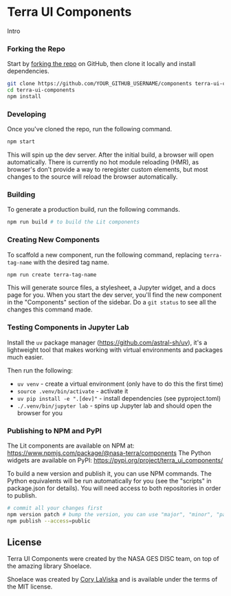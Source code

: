 # Terra UI Components

Intro

### Forking the Repo

Start by [forking the repo](https://github.com/gesdisc/components/fork) on GitHub, then clone it locally and install dependencies.

```bash
git clone https://github.com/YOUR_GITHUB_USERNAME/components terra-ui-components
cd terra-ui-components
npm install
```

### Developing

Once you've cloned the repo, run the following command.

```bash
npm start
```

This will spin up the dev server. After the initial build, a browser will open automatically. There is currently no hot module reloading (HMR), as browser's don't provide a way to reregister custom elements, but most changes to the source will reload the browser automatically.

### Building

To generate a production build, run the following commands.

```bash
npm run build # to build the Lit components
```

### Creating New Components

To scaffold a new component, run the following command, replacing `terra-tag-name` with the desired tag name.

```bash
npm run create terra-tag-name
```

This will generate source files, a stylesheet, a Jupyter widget, and a docs page for you. When you start the dev server, you'll find the new component in the "Components" section of the sidebar. Do a `git status` to see all the changes this command made.

### Testing Components in Jupyter Lab

Install the `uv` package manager (https://github.com/astral-sh/uv), it's a lightweight tool that makes working with virtual environments and packages much easier.

Then run the following:

-   `uv venv` - create a virtual environment (only have to do this the first time)
-   `source .venv/bin/activate` - activate it
-   `uv pip install -e ".[dev]"` - install dependencies (see pyproject.toml)
-   `./.venv/bin/jupyter lab` - spins up Jupyter lab and should open the browser for you

### Publishing to NPM and PyPI

The Lit components are available on NPM at: https://www.npmjs.com/package/@nasa-terra/components
The Python widgets are available on PyPI: https://pypi.org/project/terra_ui_components/

To build a new version and publish it, you can use NPM commands. The Python equivalents will be run automatically for you (see the "scripts" in package.json for details). You will need access to both repositories in order to publish.

```bash
# commit all your changes first
npm version patch # bump the version, you can use "major", "minor", "patch", etc.
npm publish --access=public
```

## License

Terra UI Components were created by the NASA GES DISC team, on top of the amazing library Shoelace.

Shoelace was created by [Cory LaViska](https://twitter.com/claviska) and is available under the terms of the MIT license.
